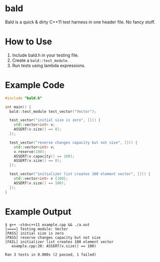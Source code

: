 # bald
Bald is a quick & dirty C++11 test harness in one header file. No fancy stuff.

# How to Use
1. Include bald.h in your testing file.
2. Create a `bald::test_module`.
3. Run tests using lambda expressions.

# Example Code
```cpp
#include "bald.h"

int main() {
  bald::test_module test_vector("Vector");

  test_vector("initial size is zero", []() {
    std::vector<int> v;
    ASSERT(v.size() == 0);
  });

  test_vector("reserve changes capacity but not size", []() {
    std::vector<int> v;
    v.reserve(100);
    ASSERT(v.capacity() == 100);
    ASSERT(v.size() == 0);
  });

  test_vector("initializer list creates 100 element vector", []() {
    std::vector<int> v {100};
    ASSERT(v.size() == 100);
  });
}
```

# Example Output
```
$ g++ -std=c++11 example.cpp && ./a.out
[====] Testing module: Vector
[PASS] initial size is zero
[PASS] reserve changes capacity but not size
[FAIL] initializer list creates 100 element vector
   example.cpp:20: ASSERT(v.size() == 100)

Ran 3 tests in 0.000s (2 passed, 1 failed)

```
